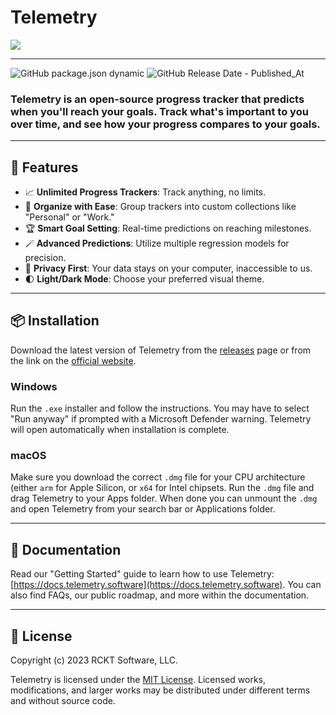 # Telemetry

<picture>
  <source media="(prefers-color-scheme: dark)" srcset="https://telemetry.software/images/hero-screenshot-dark.png">
  <img src="https://telemetry.software/images/hero-screenshot.png">
</picture>

---

![GitHub package.json dynamic](https://img.shields.io/github/package-json/version/RCKT-Software/telemetry?label=current%20version)
![GitHub Release Date - Published_At](https://img.shields.io/github/release-date/RCKT-Software/telemetry?label=latest%20release)


### **Telemetry is an open-source progress tracker that predicts when you'll reach your goals.** Track what's important to you over time, and see how your progress compares to your goals.

---
## 🚀 Features

- 📈 **Unlimited Progress Trackers**: Track anything, no limits.
- 📁 **Organize with Ease**: Group trackers into custom collections like "Personal" or "Work."
- 🏆 **Smart Goal Setting**: Real-time predictions on reaching milestones.
- 🪄 **Advanced Predictions**: Utilize multiple regression models for precision.
- 💾 **Privacy First**: Your data stays on your computer, inaccessible to us.
- 🌓 **Light/Dark Mode**: Choose your preferred visual theme.

---

## 📦 Installation

Download the latest version of Telemetry from the [releases](https://github.com/RCKT-Software/telemetry/releases) page or from the link on the [official website](https://telemetry.software).

### Windows
Run the `.exe` installer and follow the instructions. You may have to select "Run anyway" if prompted with a Microsoft Defender warning. Telemetry will open automatically when installation is complete.

### macOS
Make sure you download the correct `.dmg` file for your CPU architecture (either `arm` for Apple Silicon, or `x64` for Intel chipsets. Run the `.dmg` file and drag Telemetry to your Apps folder. When done you can unmount the `.dmg` and open Telemetry from your search bar or Applications folder.

---

## 📖 Documentation

Read our "Getting Started" guide to learn how to use Telemetry: [https://docs.telemetry.software](https://docs.telemetry.software). You can also find FAQs, our public roadmap, and more within the documentation.

---

## 📄 License

Copyright (c) 2023 RCKT Software, LLC.

Telemetry is licensed under the [MIT License](https://github.com/RCKT-Software/telemetry/blob/main/LICENSE). Licensed works, modifications, and larger works may be distributed under different terms and without source code.
